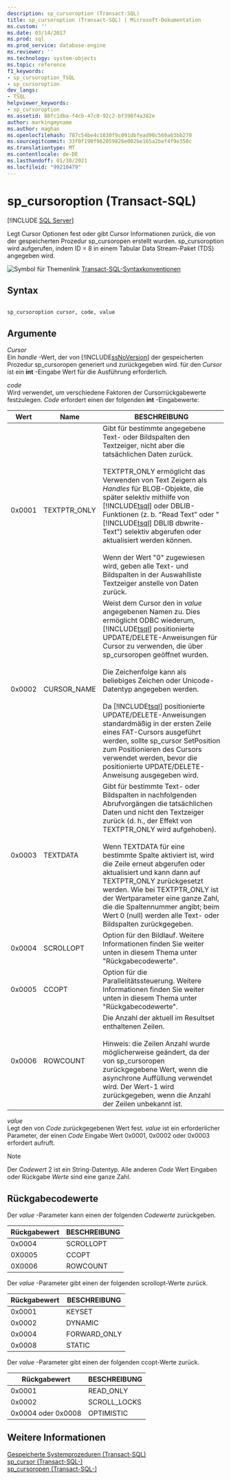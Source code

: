 ```yaml
---
description: sp_cursoroption (Transact-SQL)
title: sp_cursoroption (Transact-SQL) | Microsoft-Dokumentation
ms.custom: ''
ms.date: 03/14/2017
ms.prod: sql
ms.prod_service: database-engine
ms.reviewer: ''
ms.technology: system-objects
ms.topic: reference
f1_keywords:
- sp_cursoroption_TSQL
- sp_cursoroption
dev_langs:
- TSQL
helpviewer_keywords:
- sp_cursoroption
ms.assetid: 88fc1dba-f4cb-47c0-92c2-bf398f4a382e
author: markingmyname
ms.author: maghan
ms.openlocfilehash: 787c54be4c1030f9c091dbfead90c569a63bb270
ms.sourcegitcommit: 33f0f190f962059826e002be165a2bef4f9e350c
ms.translationtype: MT
ms.contentlocale: de-DE
ms.lasthandoff: 01/30/2021
ms.locfileid: "99210479"
---
```

# <a name="sp_cursoroption-transact-sql"></a>sp_cursoroption (Transact-SQL)
[!INCLUDE [SQL Server](../../includes/applies-to-version/sqlserver.md)]

  Legt Cursor Optionen fest oder gibt Cursor Informationen zurück, die von der gespeicherten Prozedur sp_cursoropen erstellt wurden. sp_cursoroption wird aufgerufen, indem ID = 8 in einem Tabular Data Stream-Paket (TDS) angegeben wird.  
  
 ![Symbol für Themenlink](../../database-engine/configure-windows/media/topic-link.gif "Symbol für Themenlink") [Transact-SQL-Syntaxkonventionen](../../t-sql/language-elements/transact-sql-syntax-conventions-transact-sql.md)  
  
## <a name="syntax"></a>Syntax  
  
```  
  
sp_cursoroption cursor, code, value  
```  
  
## <a name="arguments"></a>Argumente  
 *Cursor*  
 Ein *handle* -Wert, der von [!INCLUDE[ssNoVersion](../../includes/ssnoversion-md.md)] der gespeicherten Prozedur sp_cursoropen generiert und zurückgegeben wird. für den *Cursor* ist ein **int** -Eingabe Wert für die Ausführung erforderlich.  
  
 *code*  
 Wird verwendet, um verschiedene Faktoren der Cursorrückgabewerte festzulegen. *Code* erfordert einen der folgenden **int** -Eingabewerte:  
  
|Wert|Name|BESCHREIBUNG|  
|-----------|----------|-----------------|  
|0x0001|TEXTPTR_ONLY|Gibt für bestimmte angegebene Text- oder Bildspalten den Textzeiger, nicht aber die tatsächlichen Daten zurück.<br /><br /> TEXTPTR_ONLY ermöglicht das Verwenden von Text Zeigern als *Handles* für BLOB-Objekte, die später selektiv mithilfe von [!INCLUDE[tsql](../../includes/tsql-md.md)] oder DBLIB-Funktionen (z. b. "Read Text" oder " [!INCLUDE[tsql](../../includes/tsql-md.md)] DBLIB dbwrite-Text") selektiv abgerufen oder aktualisiert werden können.<br /><br /> Wenn der Wert "0" zugewiesen wird, geben alle Text- und Bildspalten in der Auswahlliste Textzeiger anstelle von Daten zurück.|  
|0x0002|CURSOR_NAME|Weist dem Cursor den in *value* angegebenen Namen zu. Dies ermöglicht ODBC wiederum, [!INCLUDE[tsql](../../includes/tsql-md.md)] positionierte UPDATE/DELETE-Anweisungen für Cursor zu verwenden, die über sp_cursoropen geöffnet wurden.<br /><br /> Die Zeichenfolge kann als beliebiges Zeichen oder Unicode-Datentyp angegeben werden.<br /><br /> Da [!INCLUDE[tsql](../../includes/tsql-md.md)] positionierte UPDATE/DELETE-Anweisungen standardmäßig in der ersten Zeile eines FAT-Cursors ausgeführt werden, sollte sp_cursor SetPosition zum Positionieren des Cursors verwendet werden, bevor die positionierte UPDATE/DELETE-Anweisung ausgegeben wird.|  
|0x0003|TEXTDATA|Gibt für bestimmte Text- oder Bildspalten in nachfolgenden Abrufvorgängen die tatsächlichen Daten und nicht den Textzeiger zurück (d. h., der Effekt von TEXTPTR_ONLY wird aufgehoben).<br /><br /> Wenn TEXTDATA für eine bestimmte Spalte aktiviert ist, wird die Zeile erneut abgerufen oder aktualisiert und kann dann auf TEXTPTR_ONLY zurückgesetzt werden. Wie bei TEXTPTR_ONLY ist der Wertparameter eine ganze Zahl, die die Spaltennummer angibt; beim Wert 0 (null) werden alle Text- oder Bildspalten zurückgegeben.|  
|0x0004|SCROLLOPT|Option für den Bildlauf. Weitere Informationen finden Sie weiter unten in diesem Thema unter "Rückgabecodewerte".|  
|0x0005|CCOPT|Option für die Parallelitätssteuerung. Weitere Informationen finden Sie weiter unten in diesem Thema unter "Rückgabecodewerte".|  
|0x0006|ROWCOUNT|Die Anzahl der aktuell im Resultset enthaltenen Zeilen.<br /><br /> Hinweis: die Zeilen Anzahl wurde möglicherweise geändert, da der von sp_cursoropen zurückgegebene Wert, wenn die asynchrone Auffüllung verwendet wird. Der Wert-1 wird zurückgegeben, wenn die Anzahl der Zeilen unbekannt ist.|  
  
 *value*  
 Legt den von *Code* zurückgegebenen Wert fest. *value* ist ein erforderlicher Parameter, der einen *Code* Eingabe Wert 0x0001, 0x0002 oder 0x0003 erfordert aufruft.  
  
> [!NOTE]  
>  Der *Codewert* 2 ist ein String-Datentyp. Alle anderen *Code* Wert Eingaben oder Rückgabe *Werte* sind eine ganze Zahl.  
  
## <a name="return-code-values"></a>Rückgabecodewerte  
 Der *value* -Parameter kann einen der folgenden *Codewerte* zurückgeben.  
  
|Rückgabewert|BESCHREIBUNG|  
|------------------|-----------------|  
|0x0004|SCROLLOPT|  
|0X0005|CCOPT|  
|0X0006|ROWCOUNT|  
  
 Der *value* -Parameter gibt einen der folgenden scrollopt-Werte zurück.  
  
|Rückgabewert|BESCHREIBUNG|  
|------------------|-----------------|  
|0x0001|KEYSET|  
|0x0002|DYNAMIC|  
|0x0004|FORWARD_ONLY|  
|0x0008|STATIC|  
  
 Der *value* -Parameter gibt einen der folgenden ccopt-Werte zurück.  
  
|Rückgabewert|BESCHREIBUNG|  
|------------------|-----------------|  
|0x0001|READ_ONLY|  
|0x0002|SCROLL_LOCKS|  
|0x0004 oder 0x0008|OPTIMISTIC|  
  
## <a name="see-also"></a>Weitere Informationen  
 [Gespeicherte Systemprozeduren &#40;Transact-SQL&#41;](../../relational-databases/system-stored-procedures/system-stored-procedures-transact-sql.md)   
 [sp_cursor &#40;Transact-SQL-&#41;](../../relational-databases/system-stored-procedures/sp-cursor-transact-sql.md)   
 [sp_cursoropen &#40;Transact-SQL-&#41;](../../relational-databases/system-stored-procedures/sp-cursoropen-transact-sql.md)  
  
  
